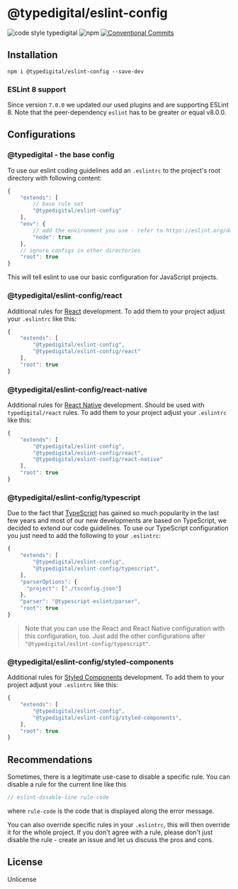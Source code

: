 # @typedigital/eslint-config

![code style typedigital](https://img.shields.io/badge/code%20style-typedigital-f45a5f.svg)
![npm](https://img.shields.io/npm/v/@typedigital/eslint-config.svg)
[![Conventional Commits](https://img.shields.io/badge/Conventional%20Commits-1.0.0-fe5196.svg)](https://conventionalcommits.org)

## Installation

```shell
npm i @typedigital/eslint-config --save-dev
```

### ESLint 8 support

Since version `7.0.0` we updated our used plugins and are supporting ESLint 8. Note that the peer-dependency `eslint` has to be greater or equal v8.0.0.

## Configurations

### @typedigital - the base config


To use our eslint coding guidelines add an `.eslintrc` to the project's root directory with following content:

```js
{
    "extends": [
        // base rule set
        "@typedigital/eslint-config"
    ],
    "env": {
        // add the environment you use - refer to https://eslint.org/docs/user-guide/configuring/language-options#using-configuration-files
        "node": true
    },
    // ignore configs in other directories
    "root": true
}
```

This will tell eslint to use our basic configuration for JavaScript projects.

### @typedigital/eslint-config/react

Additional rules for [React](https://facebook.github.io/react/) development.
To add them to your project adjust your `.eslintrc` like this:

```js
{
    "extends": [
        "@typedigital/eslint-config",
        "@typedigital/eslint-config/react"
    ],
    "root": true
}
```
### @typedigital/eslint-config/react-native


Additional rules for [React Native](https://facebook.github.io/react-native/) development. Should be used with `typedigital/react` rules.
To add them to your project adjust your `.eslintrc` like this:

```js
{
    "extends": [
        "@typedigital/eslint-config",
        "@typedigital/eslint-config/react",
        "@typedigital/eslint-config/react-native"
    ],
    "root": true
}
```
### @typedigital/eslint-config/typescript

Due to the fact that [TypeScript](https://www.typescriptlang.org/) has gained so much popularity in the last few years and most of our new developments are based on TypeScript, we decided to extend our code guidelines.
To use our TypeScript configuration you just need to add the following to your `.eslintrc`:

```js
{
    "extends": [
        "@typedigital/eslint-config",
        "@typedigital/eslint-config/typescript",
    ],
    "parserOptions": {
      "project": ["./tsconfig.json"]
    },
    "parser": "@typescript-eslint/parser",
    "root": true
}
```

> Note that you can use the React and React Native configuration with this configuration, too. Just add the other configurations after `"@typedigital/eslint-config/typescript"`.

### @typedigital/eslint-config/styled-components

Additional rules for [Styled Components](https://styled-components.com/) development.
To add them to your project adjust your `.eslintrc` like this:

```js
{
    "extends": [
        "@typedigital/eslint-config",
        "@typedigital/eslint-config/styled-components",
    ],
    "root": true
}
```

## Recommendations

Sometimes, there is a legitimate use-case to disable a specific rule. You can disable a rule for the current line like this

```js
// eslint-disable-line rule-code
```

where `rule-code` is the code that is displayed along the error message.

You can also override specific rules in your `.eslintrc`, this will then override it for the whole project.
If you don't agree with a rule, please don't just disable the rule - create an issue and let us discuss the pros and cons.

## License

Unlicense
